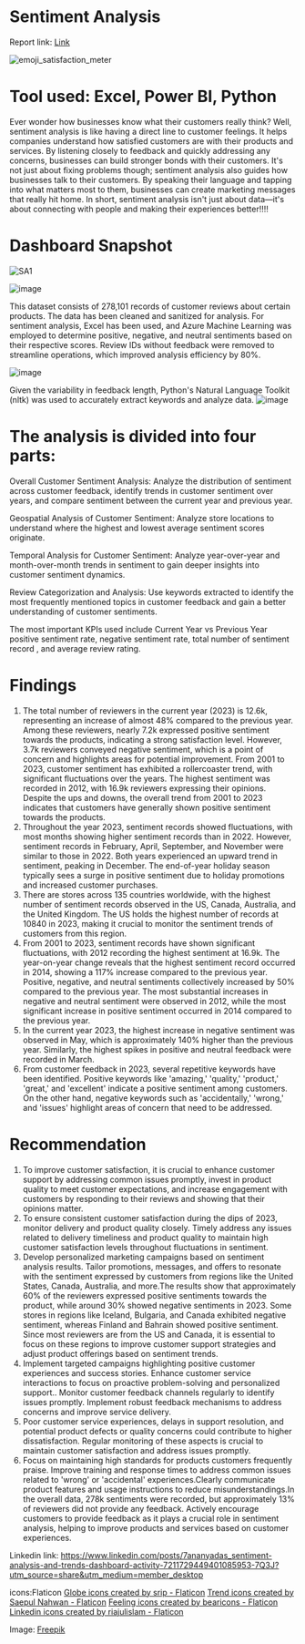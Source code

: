 # Sentiment Analysis

Report link: <a href="https://app.powerbi.com/view?r=eyJrIjoiMDM1NmFhMTAtOWJiMC00ZWUyLTkyMWItYWVmNjNlMDFjOTU5IiwidCI6ImRmODY3OWNkLWE4MGUtNDVkOC05OWFjLWM4M2VkN2ZmOTVhMCJ9" target="_blank">Link</a>


![emoji_satisfaction_meter](https://github.com/Ananyad7/Sentiment-Analysis/assets/164981636/1d591d9e-f28a-4197-acfc-1c0eb7e861a5)


# Tool used: Excel, Power BI, Python

Ever wonder how businesses know what their customers really think? Well, sentiment analysis is like having a direct line to customer feelings. It helps companies understand how satisfied customers are with their products and services. By listening closely to feedback and quickly addressing any concerns, businesses can build stronger bonds with their customers. It's not just about fixing problems though; sentiment analysis also guides how businesses talk to their customers. By speaking their language and tapping into what matters most to them, businesses can create marketing messages that really hit home. In short, sentiment analysis isn't just about data—it's about connecting with people and making their experiences better!!!!


# Dashboard Snapshot
![SA1](https://github.com/Ananyad7/Sentiment-Analysis/assets/164981636/80b50ff4-c75b-4f9d-9a03-eeece45bc7aa)


![image](https://github.com/Ananyad7/Sentiment-Analysis/assets/164981636/50479574-9f0f-42a6-8de3-883e84a1e9c7)

This dataset consists of 278,101 records of customer reviews about certain products. The data has been cleaned and sanitized for analysis. For sentiment analysis, Excel has been used, and Azure Machine Learning was employed to determine positive, negative, and neutral sentiments based on their respective scores. Review IDs without feedback were removed to streamline operations, which improved analysis efficiency by 80%.

![image](https://github.com/Ananyad7/Sentiment-Analysis/assets/164981636/332d9296-ce9a-407b-adc5-66df4c20358d)

Given the variability in feedback length, Python's Natural Language Toolkit (nltk) was used to accurately extract keywords and analyze data.
![image](https://github.com/Ananyad7/Sentiment-Analysis/assets/164981636/3be7723f-479b-42ab-9141-433153656448)


# The analysis is divided into four parts:

Overall Customer Sentiment Analysis: Analyze the distribution of sentiment across customer feedback, identify trends in customer sentiment over years, and compare sentiment between the current year and previous year.

Geospatial Analysis of Customer Sentiment: Analyze store locations to understand where the highest and lowest average sentiment scores originate.

Temporal Analysis for Customer Sentiment: Analyze year-over-year and month-over-month trends in sentiment to gain deeper insights into customer sentiment dynamics.

Review Categorization and Analysis: Use keywords extracted to identify the most frequently mentioned topics in customer feedback and gain a better understanding of customer sentiments.

The most important KPIs used include Current Year vs Previous Year positive sentiment rate, negative sentiment rate, total number of sentiment record , and average review rating.


# Findings 
1. The total number of reviewers in the current year (2023) is 12.6k, representing an increase of almost 48% compared to the previous year. Among these reviewers, nearly 7.2k expressed positive sentiment towards the products, indicating a strong satisfaction level. However, 3.7k reviewers conveyed negative sentiment, which is a point of concern and highlights areas for potential improvement. From 2001 to 2023, customer sentiment has exhibited a rollercoaster trend, with significant fluctuations over the years. The highest sentiment was recorded in 2012, with 16.9k reviewers expressing their opinions. Despite the ups and downs, the overall trend from 2001 to 2023 indicates that customers have generally shown positive sentiment towards the products.
2. Throughout the year 2023, sentiment records showed fluctuations, with most months showing higher sentiment records than in 2022. However, sentiment records in February, April, September, and November were similar to those in 2022. Both years experienced an upward trend in sentiment, peaking in December. The end-of-year holiday season typically sees a surge in positive sentiment due to holiday promotions and increased customer purchases.
3. There are stores across 135 countries worldwide, with the highest number of sentiment records observed in the US, Canada, Australia, and the United Kingdom. The US holds the highest number of records at 10840  in 2023, making it crucial to monitor the sentiment trends of customers from this region.
4. From 2001 to 2023, sentiment records have shown significant fluctuations, with 2012 recording the highest sentiment at 16.9k. The year-on-year change reveals that the highest sentiment record occurred in 2014, showing a 117% increase compared to the previous year. Positive, negative, and neutral sentiments collectively increased by 50% compared to the previous year. The most substantial increases in negative and neutral sentiment were observed in 2012, while the most significant increase in positive sentiment occurred in 2014 compared to the previous year.
5. In the current year 2023, the highest increase in negative sentiment was observed in May, which is approximately 140% higher than the previous year. Similarly, the highest spikes in positive and neutral feedback were recorded in March.
6. From customer feedback in 2023, several repetitive keywords have been identified. Positive keywords like 'amazing,' 'quality,' 'product,' 'great,' and 'excellent' indicate a positive sentiment among customers. On the other hand, negative keywords such as 'accidentally,' 'wrong,' and 'issues' highlight areas of concern that need to be addressed.




# Recommendation
1. To improve customer satisfaction, it is crucial to enhance customer support by addressing common issues promptly, invest in product quality to meet customer expectations, and increase engagement with customers by responding to their reviews and showing that their opinions matter.
2. To ensure consistent customer satisfaction during the dips of 2023, monitor delivery and product quality closely. Timely address any issues related to delivery timeliness and product quality to maintain high customer satisfaction levels throughout fluctuations in sentiment.
3. Develop personalized marketing campaigns based on sentiment analysis results. Tailor promotions, messages, and offers to resonate with the sentiment expressed by customers from regions like the United States, Canada, Australia, and more.The results show that approximately 60% of the reviewers expressed positive sentiments towards the product, while around 30% showed negative sentiments in 2023. Some stores in regions like Iceland, Bulgaria, and Canada exhibited negative sentiment, whereas Finland and Bahrain showed positive sentiment. Since most reviewers are from the US and Canada, it is essential to focus on these regions to improve customer support strategies and adjust product offerings based on sentiment trends.
4. Implement targeted campaigns highlighting positive customer experiences and success stories. Enhance customer service interactions to focus on proactive problem-solving and personalized support.. Monitor customer feedback channels regularly to identify issues promptly. Implement robust feedback mechanisms to address concerns and improve service delivery.
5. Poor customer service experiences, delays in support resolution, and potential product defects or quality concerns could contribute to higher dissatisfaction. Regular monitoring of these aspects is crucial to maintain customer satisfaction and address issues promptly.
6. Focus on maintaining high standards for products customers frequently praise. Improve training and response times to address common issues related to 'wrong' or 'accidental' experiences.Clearly communicate product features and usage instructions to reduce misunderstandings.In the overall data, 278k sentiments were recorded, but approximately 13% of reviewers did not provide any feedback. Actively encourage customers to provide feedback as it plays a crucial role in sentiment analysis, helping to improve products and services based on customer experiences.

Linkedin link: https://www.linkedin.com/posts/7ananyadas_sentiment-analysis-and-trends-dashboard-activity-7211729449401085953-7Q3J?utm_source=share&utm_medium=member_desktop

icons:Flaticon
<a href="https://www.flaticon.com/free-icons/globe" title="globe icons">Globe icons created by srip - Flaticon</a>
<a href="https://www.flaticon.com/free-icons/trend" title="trend icons">Trend icons created by Saepul Nahwan - Flaticon</a>
<a href="https://www.flaticon.com/free-icons/feeling" title="feeling icons">Feeling icons created by bearicons - Flaticon</a>
<a href="https://www.flaticon.com/free-icons/linkedin" title="linkedin icons">Linkedin icons created by riajulislam - Flaticon</a>

Image: <a href="https://www.freepik.com/free-vector/emoji-satisfaction-meter-small_44156211.htm#query=sentiment%20analysis&position=4&from_view=keyword&track=ais_user&uuid=b8137c23-ba84-4fb3-a9b8-9a18321d7c1a">Freepik</a>
